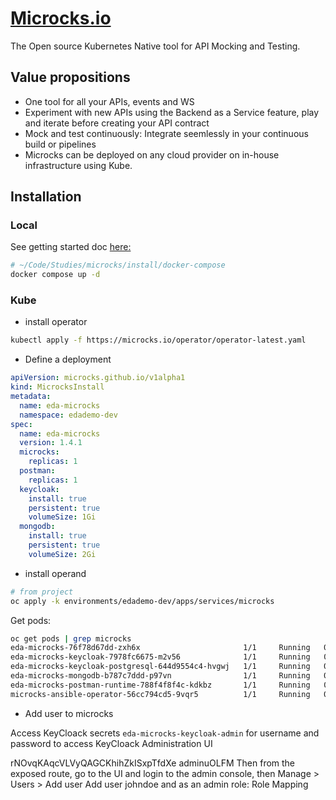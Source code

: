 # [Microcks.io](https://microcks.io/)

The Open source Kubernetes Native tool for API Mocking and Testing. 

## Value propositions

* One tool for all your APIs, events and WS
* Experiment with new APIs using the Backend as a Service feature, play and iterate before creating your API contract
* Mock and test continuously: Integrate seemlessly in your continuous build or pipelines
* Microcks can be deployed on any cloud provider on in-house infrastructure using Kube.


## Installation

### Local

See getting started doc [here:](https://microcks.io/documentation/getting-started/)

```sh
# ~/Code/Studies/microcks/install/docker-compose
docker compose up -d
```

### Kube

* install operator

```sh
kubectl apply -f https://microcks.io/operator/operator-latest.yaml
```

* Define a deployment

```yaml
apiVersion: microcks.github.io/v1alpha1
kind: MicrocksInstall
metadata:
  name: eda-microcks
  namespace: edademo-dev
spec:
  name: eda-microcks
  version: 1.4.1
  microcks:
    replicas: 1
  postman:
    replicas: 1
  keycloak:
    install: true
    persistent: true
    volumeSize: 1Gi
  mongodb:
    install: true
    persistent: true
    volumeSize: 2Gi
```

* install operand

```sh
# from project 
oc apply -k environments/edademo-dev/apps/services/microcks
```

Get pods:

```sh
oc get pods | grep microcks                                
eda-microcks-76f78d67dd-zxh6x                       1/1     Running   0          6m17s
eda-microcks-keycloak-7978fc6675-m2v56              1/1     Running   0          7m38s
eda-microcks-keycloak-postgresql-644d9554c4-hvgwj   1/1     Running   0          9m23s
eda-microcks-mongodb-b787c7ddd-p97vn                1/1     Running   0          10m
eda-microcks-postman-runtime-788f4f8f4c-kdkbz       1/1     Running   0          5m35s
microcks-ansible-operator-56cc794cd5-9vqr5          1/1     Running   0          31m
```

* Add user to microcks

Access KeyCloack secrets `eda-microcks-keycloak-admin` for username and password to 
access KeyCloack Administration UI

rNOvqKAqcVLVyQAGCKhihZkISxpTfdXe  adminuOLFM
Then from the exposed route, go to the UI and login to the admin console, then
Manage > Users > Add user
Add user johndoe and as an admin role: Role Mapping